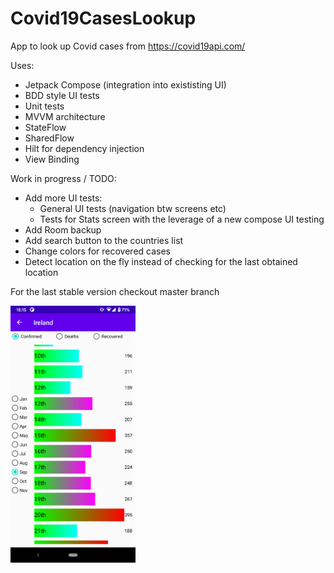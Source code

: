 # Covid19CasesLookup
App to look up Covid cases from https://covid19api.com/

Uses:
- Jetpack Compose (integration into exististing UI)
- BDD style UI tests
- Unit tests
- MVVM architecture
- StateFlow
- SharedFlow
- Hilt for dependency injection
- View Binding

Work in progress / TODO:
- Add more UI tests:
    - General UI tests (navigation btw screens etc)
    - Tests for Stats screen with the leverage of a new compose UI testing
- Add Room backup
- Add search button to the countries list
- Change colors for recovered cases
- Detect location on the fly instead of checking for the last obtained location

For the last stable version checkout master branch

<img src="screenshot_second_version.png" width="200">
